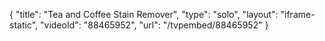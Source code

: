 {
    "title": "Tea and Coffee Stain Remover",
    "type": "solo",
    "layout": "iframe-static",
    "videoId": "88465952",
    "url": "\/tvpembed\/88465952"
}